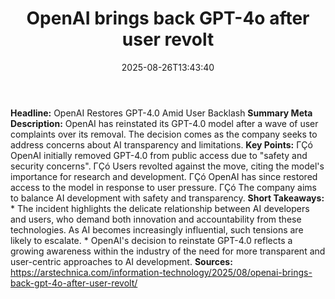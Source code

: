 ﻿---
title: "OpenAI brings back GPT-4o after user revolt"
date: "2025-08-26T13:43:40"
category: "Markets"
summary: ""
slug: "openai brings back gpt4o after user revolt"
source_urls:
  - "https://arstechnica.com/information-technology/2025/08/openai-brings-back-gpt-4o-after-user-revolt/"
seo:
  title: "OpenAI brings back GPT-4o after user revolt | Hash n Hedge"
  description: ""
  keywords: ["news", "markets", "brief"]
---
**Headline:** OpenAI Restores GPT-4.0 Amid User Backlash  **Summary Meta Description:** OpenAI has reinstated its GPT-4.0 model after a wave of user complaints over its removal. The decision comes as the company seeks to address concerns about AI transparency and limitations.  **Key Points:**  ΓÇó OpenAI initially removed GPT-4.0 from public access due to "safety and security concerns". ΓÇó Users revolted against the move, citing the model's importance for research and development. ΓÇó OpenAI has since restored access to the model in response to user pressure. ΓÇó The company aims to balance AI development with safety and transparency.  **Short Takeaways:**  * The incident highlights the delicate relationship between AI developers and users, who demand both innovation and accountability from these technologies. As AI becomes increasingly influential, such tensions are likely to escalate. * OpenAI's decision to reinstate GPT-4.0 reflects a growing awareness within the industry of the need for more transparent and user-centric approaches to AI development.  **Sources:** https://arstechnica.com/information-technology/2025/08/openai-brings-back-gpt-4o-after-user-revolt/ 
